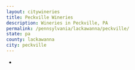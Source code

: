 ```yaml
---
layout: citywineries
title: Peckville Wineries
description: Wineries in Peckville, PA
permalink: /pennsylvania/lackawanna/peckville/
state: pa
county: lackawanna
city: peckville
---
```

-
